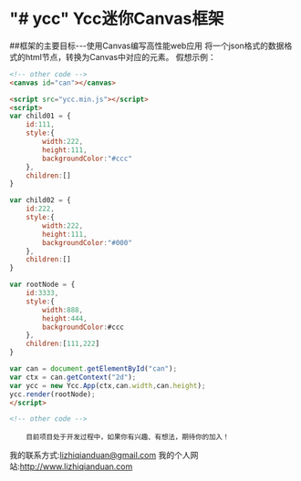 "# ycc" 
Ycc迷你Canvas框架
=========================
##框架的主要目标---使用Canvas编写高性能web应用
将一个json格式的数据格式的html节点，转换为Canvas中对应的元素。
假想示例：
```html
<!-- other code -->
<canvas id="can"></canvas>

<script src="ycc.min.js"></script>
<script>
var child01 = {
    id:111,
    style:{
        width:222,
        height:111,
        backgroundColor:"#ccc"
    },
    children:[]
}

var child02 = {
    id:222,
    style:{
        width:222,
        height:111,
        backgroundColor:"#000"
    },
    children:[]
}

var rootNode = {
    id:3333,
    style:{
        width:888,
        height:444,
        backgroundColor:#ccc
    },
    children:[111,222]
}

var can = document.getElementById("can");
var ctx = can.getContext("2d");
var ycc = new Ycc.App(ctx,can.width,can.height);
ycc.render(rootNode);
</script>

<!-- other code -->
```
        目前项目处于开发过程中，如果你有兴趣、有想法，期待你的加入！
我的联系方式:lizhiqianduan@gmail.com
我的个人网站:http://www.lizhiqianduan.com